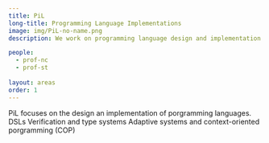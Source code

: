 ```yaml
---
title: PiL
long-title: Programming Language Implementations
image: img/PiL-no-name.png
description: We work on programming language design and implementation to reduce the complexity of software development

people:
  - prof-nc
  - prof-st
  
layout: areas
order: 1
---
```


PiL focuses on the design an implementation of porgramming languages.
DSLs
Verification and type systems
Adaptive systems and context-oriented porgramming (COP)